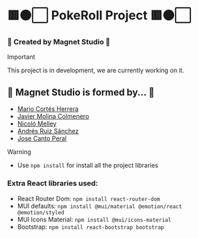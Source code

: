 # 🟥⚫⬜ PokeRoll Project 🟥⚫⬜
### 🧲 Created by Magnet Studio 🧲

> [!IMPORTANT]
> This project is in development, we are currently working on it.

## 📜 Magnet Studio is formed by... 📜
- [Mario Cortés Herrera](https://github.com/SimulationOfMario)
- [Javier Molina Colmenero](https://github.com/CreatorBeastGD)
- [Nicoló Melley](https://github.com/Mel-Nicolo)
- [Andrés Ruiz Sánchez](https://github.com/andresruiiz)
- [Jose Canto Peral](https://github.com/Anon2148)

> [!WARNING]
> - Use ```npm install``` for install all the project libraries
> ### Extra React libraries used:
> - React Router Dom: ```npm install react-router-dom```
> - MUI defaults: ```npm install @mui/material @emotion/react @emotion/styled```
> - MUI Icons Material: ```npm install @mui/icons-material```
> - Bootstrap: ```npm install react-bootstrap bootstrap```
